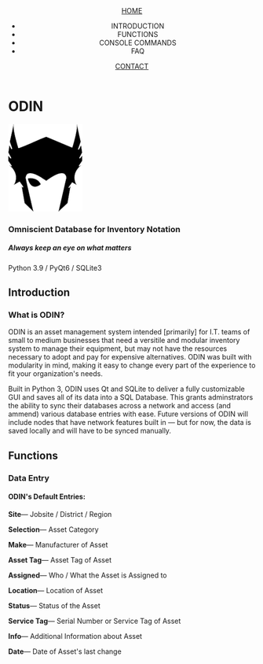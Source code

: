 <html lang="en">
	<head>
    	<meta charset="UTF-8">
    	<meta http-equiv="X-UA-Compatible" content="IE=edge">
    	<meta name="viewport" content="width=device-width, initial-scale=1.0">
		<script src="https://kit.fontawesome.com/a1382ab6b0.js" crossorigin="anonymous"></script>
		<title>ODIN - Documentation</title>
		<!-- external CSS link -->
		<link rel="stylesheet" href="css/normalize.css">
		<link rel="stylesheet" href="css/style.css">
	</head>
	<body>
		<header>
			<nav class="nav">
				<span class="main-nav-link"><a href="index.html">HOME</a></span>
				<ul class="nav-list">
					<li class="nav-link">INTRODUCTION</li>
					<li class="nav-link">FUNCTIONS</li>
					<li class="nav-link">CONSOLE COMMANDS</li>
					<li class="nav-link">FAQ</li>
				</ul>
				<span class="main-nav-link"><a href="mailto:theneed4swede@gmail.com">CONTACT</a></span>
			</nav> 
		</header>
		<main class="main-title">
			<h1>ODIN</h1>
			<div class="underline"></div>
			<img class="logo" src="doc/img/logo.png" alt="logo.png">
			<h3 class="subtitle">Omniscient Database for Inventory Notation</h3>
			<h5 class="description-title">Always keep an eye on what matters</h5>
			<aside>Python 3.9 / PyQt6 / SQLite3</aside>
		</main>
		<section class="introduction">
			<h2>Introduction</h2>
			<h3 class="subtitle">What is ODIN?</h3>
			<p class="description">ODIN is an asset management system intended [primarily] for I.T. teams of small to medium businesses
				that need a versitile and modular inventory system to manage their equipment, but may not have the resources
				necessary to adopt and pay for expensive alternatives. ODIN was built with modularity in mind, making it easy to 
				change every part of the experience to fit your organization's needs.
			</p>
			<p class="description">Built in Python 3, ODIN uses Qt and SQLite to deliver a fully customizable GUI and saves all of its data into a SQL Database.
				This grants adminstrators the ability to sync their databases across a network and access (and ammend) various database
				entries with ease. Future versions of ODIN will include nodes that
				have network features built in &mdash; but for now, the data is saved locally and will have to be synced manually.
			</p>
		</section>
		<section class="functions">
			<section class="functions data-entry">
				<h2>Functions</h2>
				<h3>Data Entry</h3>
				<h4>ODIN's Default Entries:</h4>
				<p><strong>Site</strong>&mdash; Jobsite / District / Region</p>
				<p><strong>Selection</strong>&mdash; Asset Category</p>
				<p><strong>Make</strong>&mdash; Manufacturer of Asset</p>
				<p><strong>Asset Tag</strong>&mdash; Asset Tag of Asset</p>
				<p><strong>Assigned</strong>&mdash; Who / What the Asset is Assigned to</p>
				<p><strong>Location</strong>&mdash; Location of Asset</p>
				<p><strong>Status</strong>&mdash; Status of the Asset</p>
				<p><strong>Service Tag</strong>&mdash; Serial Number or Service Tag of Asset</p>
				<p><strong>Info</strong>&mdash; Additional Information about Asset</p>
				<p><strong>Date</strong>&mdash; Date of Asset's last change</p>
			</section>
		</section>
		<footer>
		</footer>
	</body>
</html>

